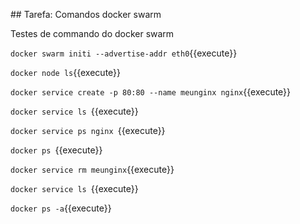 ## Tarefa: Comandos docker swarm

Testes de commando do docker swarm

`docker swarm initi --advertise-addr eth0`{{execute}}

`docker node ls`{{execute}}

`docker service create -p 80:80 --name meunginx nginx`{{execute}}

`docker service ls `{{execute}}

`docker service ps nginx `{{execute}}

`docker ps `{{execute}}

`docker service rm meunginx`{{execute}}

`docker service ls `{{execute}}

`docker ps -a`{{execute}}
